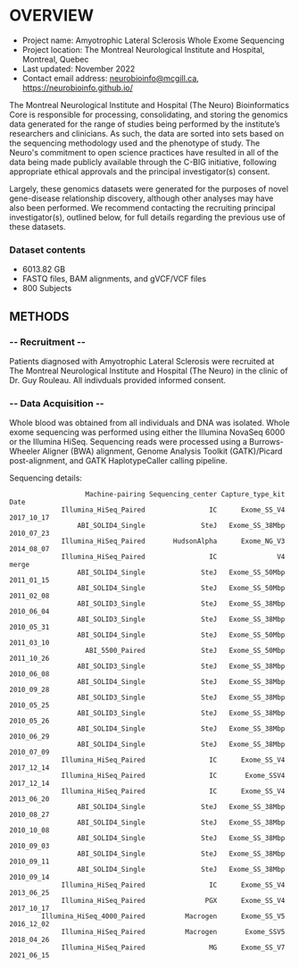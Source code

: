 # OVERVIEW

- Project name: Amyotrophic Lateral Sclerosis Whole Exome Sequencing
- Project location: The Montreal Neurological Institute and Hospital, Montreal, Quebec
- Last updated: November 2022
- Contact email address: neurobioinfo@mcgill.ca, https://neurobioinfo.github.io/

The Montreal Neurological Institute and Hospital (The Neuro) Bioinformatics Core is responsible for processing, consolidating, and storing the genomics data generated for the range of studies being performed by the institute’s researchers and clinicians. As such, the data are sorted into sets based on the sequencing methodology used and the phenotype of study. The Neuro's commitment to open science practices have resulted in all of the data being made publicly available through the C-BIG initiative, following appropriate ethical approvals and the principal investigator(s) consent.

Largely, these genomics datasets were generated for the purposes of novel gene-disease relationship discovery, although other analyses may have also been performed. We recommend contacting the recruiting principal investigator(s), outlined below, for full details regarding the previous use of these datasets.

### Dataset contents
- 6013.82 GB
- FASTQ files, BAM alignments, and gVCF/VCF files
- 800 Subjects

## METHODS

### -- Recruitment --
Patients diagnosed with Amyotrophic Lateral Sclerosis were recruited at The Montreal Neurological Institute and Hospital (The Neuro) in the clinic of Dr. Guy Rouleau. All indivduals provided informed consent.

### -- Data Acquisition --
Whole blood was obtained from all individuals and DNA was isolated. Whole exome sequencing was performed using either the Illumina NovaSeq 6000 or the Illumina HiSeq. Sequencing reads were processed using a Burrows-Wheeler Aligner (BWA) alignment, Genome Analysis Toolkit (GATK)/Picard post-alignment, and GATK HaplotypeCaller calling pipeline.

Sequencing details: 
 
                       Machine-pairing Sequencing_center Capture_type_kit       Date
                 Illumina_HiSeq_Paired                IC      Exome_SS_V4 2017_10_17
                     ABI_SOLID4_Single              SteJ   Exome_SS_38Mbp 2010_07_23
                 Illumina_HiSeq_Paired       HudsonAlpha      Exome_NG_V3 2014_08_07
                 Illumina_HiSeq_Paired                IC               V4      merge
                     ABI_SOLID4_Single              SteJ   Exome_SS_50Mbp 2011_01_15
                     ABI_SOLID4_Single              SteJ   Exome_SS_50Mbp 2011_02_08
                     ABI_SOLID3_Single              SteJ   Exome_SS_38Mbp 2010_06_04
                     ABI_SOLID3_Single              SteJ   Exome_SS_38Mbp 2010_05_31
                     ABI_SOLID4_Single              SteJ   Exome_SS_50Mbp 2011_03_10
                       ABI_5500_Paired              SteJ   Exome_SS_50Mbp 2011_10_26
                     ABI_SOLID3_Single              SteJ   Exome_SS_38Mbp 2010_06_08
                     ABI_SOLID4_Single              SteJ   Exome_SS_38Mbp 2010_09_28
                     ABI_SOLID3_Single              SteJ   Exome_SS_38Mbp 2010_05_25
                     ABI_SOLID3_Single              SteJ   Exome_SS_38Mbp 2010_05_26
                     ABI_SOLID4_Single              SteJ   Exome_SS_38Mbp 2010_06_29
                     ABI_SOLID4_Single              SteJ   Exome_SS_38Mbp 2010_07_09
                 Illumina_HiSeq_Paired                IC      Exome_SS_V4 2017_12_14
                 Illumina_HiSeq_Paired                IC       Exome_SSV4 2017_12_14
                 Illumina_HiSeq_Paired                IC      Exome_SS_V4 2013_06_20
                     ABI_SOLID4_Single              SteJ   Exome_SS_38Mbp 2010_08_27
                     ABI_SOLID4_Single              SteJ   Exome_SS_38Mbp 2010_10_08
                     ABI_SOLID4_Single              SteJ   Exome_SS_38Mbp 2010_09_03
                     ABI_SOLID4_Single              SteJ   Exome_SS_38Mbp 2010_09_11
                     ABI_SOLID4_Single              SteJ   Exome_SS_38Mbp 2010_09_14
                 Illumina_HiSeq_Paired                IC      Exome_SS_V4 2013_06_25
                 Illumina_HiSeq_Paired               PGX      Exome_SS_V4 2017_10_17
            Illumina_HiSeq_4000_Paired          Macrogen      Exome_SS_V5 2016_12_02
                 Illumina_HiSeq_Paired          Macrogen       Exome_SSV5 2018_04_26
                 Illumina_HiSeq_Paired                MG      Exome_SS_V7 2021_06_15
